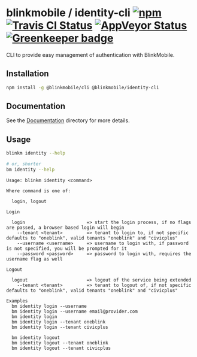 # blinkmobile / identity-cli [![npm](https://img.shields.io/npm/v/@blinkmobile/identity-cli.svg?maxAge=2592000)](https://www.npmjs.com/package/@blinkmobile/identity-cli) [![Travis CI Status](https://travis-ci.org/blinkmobile/identity-cli.svg?branch=master)](https://travis-ci.org/blinkmobile/identity-cli) [![AppVeyor Status](https://ci.appveyor.com/api/projects/status/1byjia4efwq4nquj?svg=true)](https://ci.appveyor.com/project/blinkmobile/identity-cli) [![Greenkeeper badge](https://badges.greenkeeper.io/blinkmobile/identity-cli.svg)](https://greenkeeper.io/)

CLI to provide easy management of authentication with BlinkMobile.

## Installation

```sh
npm install -g @blinkmobile/cli @blinkmobile/identity-cli
```

## Documentation

See the [Documentation](./docs/README.md) directory for more details.

## Usage

```sh
blinkm identity --help

# or, shorter
bm identity --help
```

```
Usage: blinkm identity <command>

Where command is one of:

  login, logout

Login

  login                       => start the login process, if no flags are passed, a browser based login will begin
    --tenant <tenant>         => tenant to login to, if not specific defaults to "oneblink", valid tenants "oneblink" and "civicplus"
    --username <username>     => username to login with, if password is not specified, you will be prompted for it
    --password <password>     => password to login with, requires the username flag as well

Logout

  logout                      => logout of the service being extended
    --tenant <tenant>         => tenant to logout of, if not specific defaults to "oneblink", valid tenants "oneblink" and "civicplus"

Examples
  bm identity login --username
  bm identity login --username email@provider.com
  bm identity login
  bm identity login --tenant oneblink
  bm identity login --tenant civicplus

  bm identity logout
  bm identity logout --tenant oneblink
  bm identity logout --tenant civicplus
```

